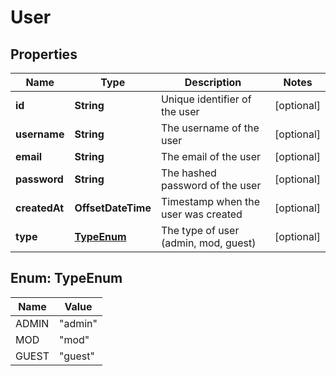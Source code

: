 

# User


## Properties

| Name | Type | Description | Notes |
|------------ | ------------- | ------------- | -------------|
|**id** | **String** | Unique identifier of the user |  [optional] |
|**username** | **String** | The username of the user |  [optional] |
|**email** | **String** | The email of the user |  [optional] |
|**password** | **String** | The hashed password of the user |  [optional] |
|**createdAt** | **OffsetDateTime** | Timestamp when the user was created |  [optional] |
|**type** | [**TypeEnum**](#TypeEnum) | The type of user (admin, mod, guest) |  [optional] |



## Enum: TypeEnum

| Name | Value |
|---- | -----|
| ADMIN | &quot;admin&quot; |
| MOD | &quot;mod&quot; |
| GUEST | &quot;guest&quot; |



